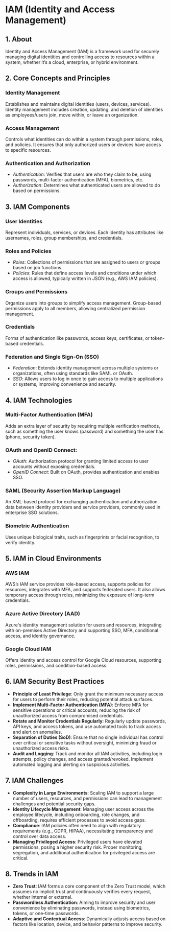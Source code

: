# IAM (Identity and Access Management)

## 1. About

Identity and Access Management (IAM) is a framework used for securely managing digital identities and controlling access to resources within a system, whether it’s a cloud, enterprise, or hybrid environment.

## 2. **Core Concepts and Principles**

### **Identity Management**&#x20;

Establishes and maintains digital identities (users, devices, services). Identity management includes creation, updating, and deletion of identities as employees/users join, move within, or leave an organization.

### **Access Management**&#x20;

Controls what identities can do within a system through permissions, roles, and policies. It ensures that only authorized users or devices have access to specific resources.

### **Authentication and Authorization**

* _Authentication_: Verifies that users are who they claim to be, using passwords, multi-factor authentication (MFA), biometrics, etc.
* _Authorization_: Determines what authenticated users are allowed to do based on permissions.

## 3. **IAM Components**

### **User Identities**

Represent individuals, services, or devices. Each identity has attributes like usernames, roles, group memberships, and credentials.

### **Roles and Policies**

* _Roles_: Collections of permissions that are assigned to users or groups based on job functions.
* _Policies_: Rules that define access levels and conditions under which access is allowed, typically written in JSON (e.g., AWS IAM policies).

### **Groups and Permissions**

Organize users into groups to simplify access management. Group-based permissions apply to all members, allowing centralized permission management.

### **Credentials**

Forms of authentication like passwords, access keys, certificates, or token-based credentials.

### **Federation and Single Sign-On (SSO)**

* _Federation_: Extends identity management across multiple systems or organizations, often using standards like SAML or OAuth.
* _SSO_: Allows users to log in once to gain access to multiple applications or systems, improving convenience and security.

## 4. **IAM Technologies**

### **Multi-Factor Authentication (MFA)**

Adds an extra layer of security by requiring multiple verification methods, such as something the user knows (password) and something the user has (phone, security token).

### **OAuth and OpenID Connect**:

* _OAuth_: Authorization protocol for granting limited access to user accounts without exposing credentials.
* _OpenID Connect_: Built on OAuth, provides authentication and enables SSO.

### **SAML (Security Assertion Markup Language)**

An XML-based protocol for exchanging authentication and authorization data between identity providers and service providers, commonly used in enterprise SSO solutions.

### **Biometric Authentication**

Uses unique biological traits, such as fingerprints or facial recognition, to verify identity.

## 5. **IAM in Cloud Environments**

### **AWS IAM**

AWS’s IAM service provides role-based access, supports policies for resources, integrates with MFA, and supports federated users. It also allows temporary access through roles, minimizing the exposure of long-term credentials.

### **Azure Active Directory (AAD)**

Azure's identity management solution for users and resources, integrating with on-premises Active Directory and supporting SSO, MFA, conditional access, and identity governance.

### **Google Cloud IAM**

Offers identity and access control for Google Cloud resources, supporting roles, permissions, and condition-based access.

## 6. **IAM Security Best Practices**

* **Principle of Least Privilege**: Only grant the minimum necessary access for users to perform their roles, reducing potential attack surfaces.
* **Implement Multi-Factor Authentication (MFA)**: Enforce MFA for sensitive operations or critical accounts, reducing the risk of unauthorized access from compromised credentials.
* **Rotate and Monitor Credentials Regularly**: Regularly update passwords, API keys, and access tokens, and use automated tools to track access and alert on anomalies.
* **Separation of Duties (SoD)**: Ensure that no single individual has control over critical or sensitive tasks without oversight, minimizing fraud or unauthorized access risks.
* **Audit and Logging**: Track and monitor all IAM activities, including login attempts, policy changes, and access granted/revoked. Implement automated logging and alerting on suspicious activities.

## 7. **IAM Challenges**

* **Complexity in Large Environments**: Scaling IAM to support a large number of users, resources, and permissions can lead to management challenges and potential security gaps.
* **Identity Lifecycle Management**: Managing user access across the employee lifecycle, including onboarding, role changes, and offboarding, requires efficient processes to avoid access gaps.
* **Compliance**: IAM policies often need to align with regulatory requirements (e.g., GDPR, HIPAA), necessitating transparency and control over data access.
* **Managing Privileged Access**: Privileged users have elevated permissions, posing a higher security risk. Proper monitoring, segregation, and additional authentication for privileged access are critical.

## 8. **Trends in IAM**

* **Zero Trust**: IAM forms a core component of the Zero Trust model, which assumes no implicit trust and continuously verifies every request, whether internal or external.
* **Passwordless Authentication**: Aiming to improve security and user convenience by eliminating passwords, instead using biometrics, tokens, or one-time passwords.
* **Adaptive and Contextual Access**: Dynamically adjusts access based on factors like location, device, and behavior patterns to improve security.
